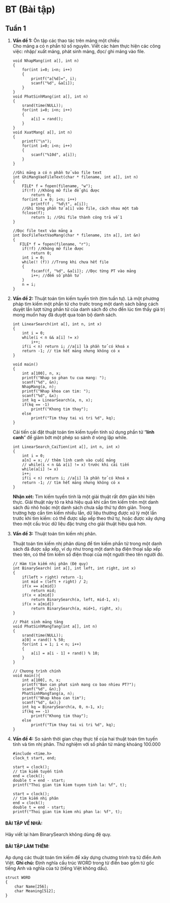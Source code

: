 # BT (Bài tập)

## Tuần 1

1. **Vấn đề 1:** Ôn tập các thao tác trên mảng một chiều  
    Cho mảng a có n phần tử số nguyên. Viết các hàm thực hiện các công việc: nhập/ xuất mảng, phát sinh mảng, đọc/ ghi mảng vào file.
    ```
    void NhapMang(int a[], int n)
    {
        for(int i=0; i<n; i++)
        {
            printf("a[%d]=", i);
            scanf("%d", &a[i]);
        }
    }
    void PhatSinhMang(int a[], int n)
    {
        srand(time(NULL));
        for(int i=0; i<n; i++)
        {
            a[i] = rand();
        }
    }
    void XuatMang( a[], int n)
    {
        printf("\n");
        for(int i=0; i<n; i++)
        {
            scanf("%10d", a[i]);
        }
    }

    //Ghi mảng a có n phần tử vào file text
    int GhiMangVaoFileText(char * filename, int a[], int n)
    {
        FILE* f = fopen(filename, "w");
        if(!f) //Không mở file để ghi được
            return 0;
        for(int i = 0; i<n; i++)
            printf(f , "%d\t", a[i]); 
        //Ghi từng phần tử a[i] vào file, cách nhau một tab
        fclose(f);
            return 1; //Ghi file thành công trả về 1
    }

    //Đọc file text vào mảng a
    int DocFileTextVaoMang(char * filename, itn a[], int &n)
    {
       FILE* f = fopen(filename, "r");
        if(!f) //Không mở file được
            return 0;
        int i = 0;
        while(! (f)) //Trong khi chưa hết file
        {
            fscanf(f, "%d", &a[i]); //Đọc từng PT vào mảng
            i++; //đếm số phần tử
        }
        n = i;
    }
    ```

2. **Vấn đề 2:** Thuật toán tìm kiếm tuyến tính (tìm tuần tự).
    Là một phương pháp tìm kiếm một phần tử cho trước trong một danh sách bằng cách duyệt lần lượt từng phần tử của danh sách đó cho đến lúc tìm thấy giá trị mong muốn hay đã duyệt qua toàn bộ danh sách.

    ```
    int LinearSearch(int a[], int n, int x)
    {
        int i = 0;
        while(i < n && a[i] != x)
            i++;
        if(i < n) return i; //a[i] là phần tử có khoá x
        return -1; // tìm hết mảng nhưng không có x
    }

    void main()
    {
        int a[100], n, x;
        printf("Nhap so phan tu cua mang: ");
        scanf("%d", &n);
        NhapMang(a, n);
        printf("Nhap khoa can tim: ");
        scanf("%d", &x);
        int kq = LinearSearch(a, n, x);
        if(kq == -1)
            printf("Khong tim thay");
        else
            printf("Tim thay tai vi tri %d", kq);
    }
    ```
    Cải tiến cài đặt thuật toán tìm kiếm tuyến tính sử dụng phần tử “**lính canh**” để giảm bớt một phép so sánh ở vòng lặp while.
    ```
    int LinearSearch_CaiTien(int a[], int n, int x)
    {
        int i = 0;
        a[n] = x; // thêm lính canh vào cuối mảng
        // while(i < n && a[i] != x) trước khi cải tiến
        while(a[i] != x)
        i++;
        if(i < n) return i; //a[i] là phần tử có khoá x
        return -1; // tìm hết mảng nhưng không có x
    }
    ```
    **Nhận xét:** Tìm kiếm tuyến tính là một giải thuật rất đơn giản khi hiện thực. Giải thuật này tỏ ra khá hiệu quả khi cần tìm kiếm trên một danh sách đủ nhỏ hoặc một danh sách chưa sắp thứ tự đơn giản. Trong trường hợp cần tìm kiếm nhiều lần, dữ liệu thường được xử lý một lần trước khi tìm kiếm: có thể được sắp xếp theo thứ tự, hoặc được xây dựng theo một cấu trúc dữ liệu đặc trưng cho giải thuật hiệu quả hơn.

3. **Vấn đề 3:** Thuật toán tìm kiếm nhị phân.

    Thuật toán tìm kiếm nhị phân dùng để tìm kiếm phần tử trong một danh sách đã được sắp xếp, ví dụ như trong một danh bạ điện thoại sắp xếp theo tên, có thể tìm kiếm số điện thoại của một người theo tên người đó.

    ```
    // Hàm tìm kiếm nhị phân (Đệ quy)
    int BinarySearch( int a[], int left, int right, int x)
    {
        if(left > right) return -1;
        int mid = (left + right) / 2;
        if(x == a[mid])
            return mid;
        if(x < a[mid])
            return BinarySearch(a, left, mid-1, x);
        if(x > a[mid])
            return BinarySearch(a, mid+1, right, x);
    }

    // Phát sinh mảng tăng
    void PhatSinhMangTang(int a[], int n)
    {
        srand(time(NULL));
        a[0] = rand() % 50;
        for(int i = 1; i < n; i++)
        {
            a[i] = a[i - 1] + rand() % 10;
        }
    }

    // Chương trình chính
    void main(){
        int a[100], n, x;
        printf("Ban can phat sinh mang co bao nhieu PT?");
        scanf("%d", &n);}
        PhatSinhMangTang(a, n);
        printf("Nhap khoa can tim");
        scanf("%d", &x);}
        int kq = BinarySearch(a, 0, n-1, x);
        if(kq == -1)
            printf("Khong tim thay");
        else
            printf("Tim thay tai vi tri %d", kq);
    }
    ```

4. **Vấn đề 4:** So sánh thời gian chạy thực tế của hai thuật toán tìm tuyến tính và tìm nhị phân. Thử nghiệm với số phần tử mảng khoảng 100.000
    ```
    #include <time.h>
    clock_t start, end;

    start = clock();
    // tìm kiếm tuyến tính
    end = clock();
    double t = end - start;
    printf("Thoi gian tim kiem tuyen tinh la: %f", t);
    
    start = clock();
    // tìm kiếm nhị phân
    end = clock();
    double t = end - start;
    printf("Thoi gian tim kiem nhi phan la: %f", t);
    ```
#### BÀI TẬP VỀ NHÀ: 
Hãy viết lại hàm BinarySearch không dùng đệ quy.

#### BÀI TẬP LÀM THÊM:
Ap dụng các thuật toán tìm kiếm để xây dựng chương trình tra từ điển Anh Việt.
**Ghi chú:** Định nghĩa cấu trúc WORD trong từ điển bao gồm từ gốc tiếng Anh và nghĩa của từ (tiếng Việt không dấu).

```
struct WORD
{
    char Name[256];
    char Meaning[512];
}
```